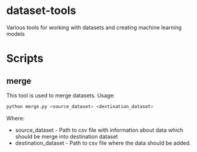 # dataset-tools

Various tools for working with datasets and creating machine learning models


# Scripts

## merge 

This tool is used to merge datasets. Usage:

```bash
python merge.py <source_dataset> <destination_dataset>
```

Where:
  * source_dataset - Path to csv file with information about data which should be merge into destination dataset
  * destination_dataset - Path to csv file where the data should be added.

  